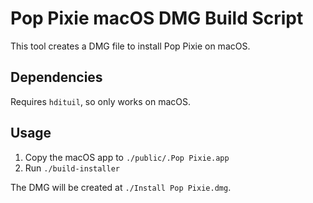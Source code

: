 # Pop Pixie macOS DMG Build Script

This tool creates a DMG file to install Pop Pixie on macOS.

## Dependencies

Requires `hdituil`, so only works on macOS.

## Usage

1. Copy the macOS app to `./public/.Pop Pixie.app`
2. Run `./build-installer`

The DMG will be created at `./Install Pop Pixie.dmg`.
